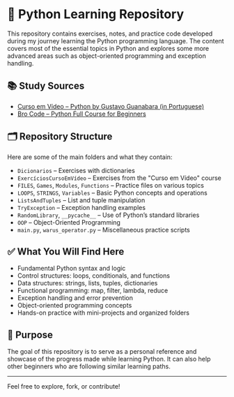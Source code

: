 # 🐍 Python Learning Repository

This repository contains exercises, notes, and practice code developed during my journey learning the Python programming language. The content covers most of the essential topics in Python and explores some more advanced areas such as object-oriented programming and exception handling.

## 📚 Study Sources

- [Curso em Vídeo – Python by Gustavo Guanabara (in Portuguese)](https://www.cursoemvideo.com/cursos/)
- [Bro Code – Python Full Course for Beginners](https://www.youtube.com/watch?v=XKHEtdqhLK8)

## 🗂 Repository Structure

Here are some of the main folders and what they contain:

- `Dicionarios` – Exercises with dictionaries
- `ExercíciosCursoEmVídeo` – Exercises from the "Curso em Vídeo" course
- `FILES`, `Games`, `Modules`, `Functions` – Practice files on various topics
- `LOOPS`, `STRINGS`, `Variables` – Basic Python concepts and operations
- `ListsAndTuples` – List and tuple manipulation
- `TryException` – Exception handling examples
- `RandomLibrary`, `__pycache__` – Use of Python’s standard libraries
- `OOP` – Object-Oriented Programming
- `main.py`, `warus_operator.py` – Miscellaneous practice scripts

## ✅ What You Will Find Here

- Fundamental Python syntax and logic
- Control structures: loops, conditionals, and functions
- Data structures: strings, lists, tuples, dictionaries
- Functional programming: map, filter, lambda, reduce
- Exception handling and error prevention
- Object-oriented programming concepts
- Hands-on practice with mini-projects and organized folders

## 🚀 Purpose

The goal of this repository is to serve as a personal reference and showcase of the progress made while learning Python. It can also help other beginners who are following similar learning paths.

---

Feel free to explore, fork, or contribute!
